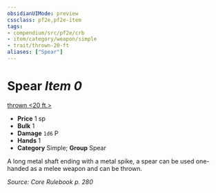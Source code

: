 ```yaml
---
obsidianUIMode: preview
cssclass: pf2e,pf2e-item
tags:
- compendium/src/pf2e/crb
- item/category/weapon/simple
- trait/thrown-20-ft
aliases: ["Spear"]
---
```

# Spear *Item 0*  
[thrown <20 ft.>](../../../Rules/traits/thrown.md)  

- **Price** 1 sp
- **Bulk** 1
- **Damage** `1d6` P
- **Hands** 1
- **Category** Simple; **Group** Spear 

A long metal shaft ending with a metal spike, a spear can be used one-handed as a melee weapon and can be thrown.

*Source: Core Rulebook p. 280*